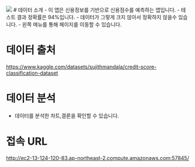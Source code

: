<img src="https://capsule-render.vercel.app/api?type=waving&color=auto&height=200&section=header&text=신용점수 예측&fontSize=90" />
# 데이터 소개
- 이 앱은 신용정보를 기반으로 신용점수를 예측하는 앱입니다.
- 테스트 결과 정확률은 94%입니다.
- 데이터가 그렇게 크지 않아서 정확하지 않을수 있습니다.
- 왼쪽 메뉴를 통해 페이지를 이동할 수 있습니다.

# 데이터 출처
  https://www.kaggle.com/datasets/sujithmandala/credit-score-classification-dataset

# 데이터 분석
- 데이터를 분석한 차트,결론을 확인할 수 있습니다.

# 접속 URL
http://ec2-13-124-120-83.ap-northeast-2.compute.amazonaws.com:57845/










